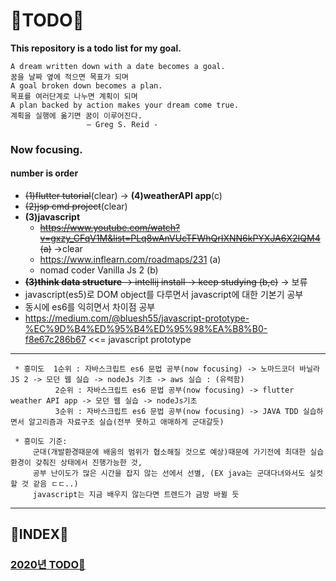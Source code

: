 # 📖TODO📖
**This repository is a todo list for my goal.**

    A dream written down with a date becomes a goal.
    꿈을 날짜 옆에 적으면 목표가 되며
    A goal broken down becomes a plan.
    목표를 여러단계로 나누면 계획이 되며
    A plan backed by action makes your dream come true.
    계획을 실행에 옮기면 꿈이 이루어진다.
                     – Greg S. Reid -

### Now focusing.

#### number is order
 - ~~(1)flutter tutorial~~(clear) ->  **(4)weatherAPI app**(c)
 - ~~(2)jsp cmd project~~(clear)
 - **(3)javascript**
      - ~~https://www.youtube.com/watch?v=gxzy_CFqV1M&list=PLq8wAnVUcTFWhQrIXNN6kPYXJA6X2IQM4 (a)~~ ->clear
      - https://www.inflearn.com/roadmaps/231 (a)
      - nomad coder Vanilla Js 2 (b)
 - ~~**(3)think data structure** -> intellij install -> keep studying (b,c)~~   -> 보류 
 - javascript(es5)로 DOM object를 다루면서 javascript에 대한 기본기 공부
 - 동시에 es6를 익히면서 차이점 공부
 - https://medium.com/@bluesh55/javascript-prototype-%EC%9D%B4%ED%95%B4%ED%95%98%EA%B8%B0-f8e67c286b67 <<= javascript prototype
 <hr>
 
     * 흥미도  1순위 : 자바스크립트 es6 문법 공부(now focusing) -> 노마드코더 바닐라JS 2 -> 모던 웹 실습 -> nodeJs 기초 -> aws 실습 : (유력함)
              2순위 : 자바스크립트 es6 문법 공부(now focusing) -> flutter weather API app -> 모던 웹 실습 -> nodeJs기초
              3순위 : 자바스크립트 es6 문법 공부(now focusing) -> JAVA TDD 실습하면서 알고리즘과 자료구조 실습(전부 못하고 애매하게 군대갈듯)

     * 흥미도 기준:
         군대(개발환경때문에 배움의 범위가 협소해질 것으로 예상)때문에 가기전에 최대한 실습환경이 갖춰진 상태에서 진행가능한 것,
         공부 난이도가 많은 시간을 잡지 않는 선에서 선별, (EX java는 군대다녀와서도 실컷할 것 같음 ㄷㄷ..)
         javascript는 지금 배우지 않는다면 트렌드가 금방 바뀔 듯

<hr>


## 📖INDEX📖

### <a href="./2020/README.md">2020년 TODO📖</a>
    
    
    
